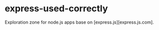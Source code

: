 express-used-correctly
=======================

Exploration zone for node.js apps base on [express.js][express.js.com].
